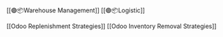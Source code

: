 
[[🟣📦Warehouse Management]]
[[🟣📦Logistic]]


[[Odoo Replenishment Strategies]]
[[Odoo Inventory Removal Strategies]]




